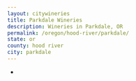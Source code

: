 ```yaml
---
layout: citywineries
title: Parkdale Wineries
description: Wineries in Parkdale, OR
permalink: /oregon/hood-river/parkdale/
state: or
county: hood river
city: parkdale
---
```

-
